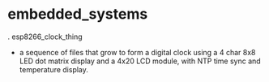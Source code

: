 # embedded_systems

. esp8266_clock_thing
  - a sequence of files that grow to form a digital clock using a 4 char 8x8 LED dot matrix display and a 4x20 LCD module, with NTP time sync and temperature display.
